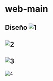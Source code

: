 # web-main
Diseño 
![1](https://github.com/tysonJb/web-main/assets/125166850/1f5a8686-4f05-4f32-9f2b-655651fac528)
-------------------------------
![2](https://github.com/tysonJb/web-main/assets/125166850/93347ac8-38f1-48b0-b6b6-d6cd9a43b95d)
-------------------------------
![3](https://github.com/tysonJb/web-main/assets/125166850/5c9291ed-4f2a-4588-81cc-b13bdd40ce9e)
-------------------------------
![4](https://github.com/tysonJb/web-main/assets/125166850/5081e1f9-4d73-4092-bfab-844b378093e7)
